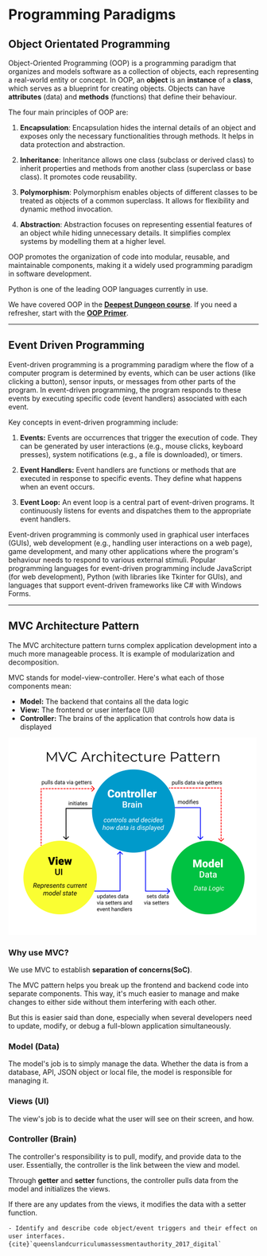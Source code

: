 # Programming Paradigms

## Object Orientated Programming

Object-Oriented Programming (OOP) is a programming paradigm that organizes and models software as a collection of objects, each representing a real-world entity or concept. In OOP, an **object** is an **instance** of a **class**, which serves as a blueprint for creating objects. Objects can have **attributes** (data) and **methods** (functions) that define their behaviour.

The four main principles of OOP are:

1. **Encapsulation**: Encapsulation hides the internal details of an object and exposes only the necessary functionalities through methods. It helps in data protection and abstraction.

2. **Inheritance**: Inheritance allows one class (subclass or derived class) to inherit properties and methods from another class (superclass or base class). It promotes code reusability.

3. **Polymorphism**: Polymorphism enables objects of different classes to be treated as objects of a common superclass. It allows for flexibility and dynamic method invocation.

4. **Abstraction**: Abstraction focuses on representing essential features of an object while hiding unnecessary details. It simplifies complex systems by modelling them at a higher level.

OOP promotes the organization of code into modular, reusable, and maintainable components, making it a widely used programming paradigm in software development.

Python is one of the leading OOP languages currently in use.

We have covered OOP in the **<a href="https://damom73.github.io/python-oop-with-deepest-dungeon/" target="_blank">Deepest Dungeon course</a>**. If you need a refresher, start with the **<a href="https://damom73.github.io/python-oop-with-deepest-dungeon/oop_introduction.html" target="_blank">OOP Primer</a>**.

---

## Event Driven Programming

Event-driven programming is a programming paradigm where the flow of a computer program is determined by events, which can be user actions (like clicking a button), sensor inputs, or messages from other parts of the program. In event-driven programming, the program responds to these events by executing specific code (event handlers) associated with each event. 

Key concepts in event-driven programming include:

1. **Events:** Events are occurrences that trigger the execution of code. They can be generated by user interactions (e.g., mouse clicks, keyboard presses), system notifications (e.g., a file is downloaded), or timers.

2. **Event Handlers:** Event handlers are functions or methods that are executed in response to specific events. They define what happens when an event occurs.

3. **Event Loop:** An event loop is a central part of event-driven programs. It continuously listens for events and dispatches them to the appropriate event handlers.

Event-driven programming is commonly used in graphical user interfaces (GUIs), web development (e.g., handling user interactions on a web page), game development, and many other applications where the program's behaviour needs to respond to various external stimuli. Popular programming languages for event-driven programming include JavaScript (for web development), Python (with libraries like Tkinter for GUIs), and languages that support event-driven frameworks like C# with Windows Forms.

---

## MVC Architecture Pattern

The MVC architecture pattern turns complex application development into a much more manageable process. It is example of modularization and decomposition.

MVC stands for model-view-controller. Here's what each of those components mean:

- **Model:** The backend that contains all the data logic
- **View:** The frontend or user interface (UI)
- **Controller:** The brains of the application that controls how data is displayed

![MVC architecture](./assets/mvc.png)

### Why use MVC?

We use MVC to establish **separation of concerns(SoC)**.

The MVC pattern helps you break up the frontend and backend code into separate components. This way, it's much easier to manage and make changes to either side without them interfering with each other.

But this is easier said than done, especially when several developers need to update, modify, or debug a full-blown application simultaneously.

### Model (Data)

The model's job is to simply manage the data. Whether the data is from a database, API, JSON object or local file, the model is responsible for managing it.

### Views (UI)

The view's job is to decide what the user will see on their screen, and how.

### Controller (Brain)

The controller's responsibility is to pull, modify, and provide data to the user. Essentially, the controller is the link between the view and model.

Through **getter** and **setter** functions, the controller pulls data from the model and initializes the views.

If there are any updates from the views, it modifies the data with a setter function.



```{admonition} Unit 1 subject matter covered:
- Identify and describe code object/event triggers and their effect on user interfaces.
{cite}`queenslandcurriculumassessmentauthority_2017_digital`
```
